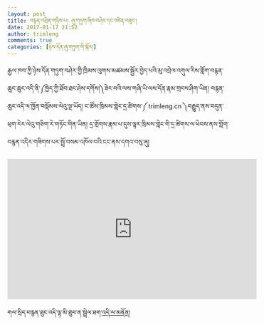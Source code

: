 ```yaml
---
layout: post
title: བརྙན་འཕྲིན་གཉིས་པ། ཞུ་གཏུག་ཞིབ་བཤེར་དང་འཛིན་བཟུང་།
date: 2017-01-17 21:52
author: trimleng
comments: true
categories: [ཉེས་དོན་ཞུ་གཏུག་གི་སྐོར།]
---
```

རྒྱལ་ཁབ་ཀྱི་ཉེས་དོན་གཏུག་བཤེར་གྱི་ཁྲིམས་ལུགས་མཚམས་སྦྱོར་བྱེད་པའི་མུ་འབྲེལ་འགུལ་རིས་གློག་བརྙན་ཆུང་ཆུང་འདི་ནི་༼ཁྱེད་ཀྱི་ཐོབ་ཐང་ཤེས་དགོས།༽ཟེར་བའི་ལས་གཞི་ཡི་ལས་དོན་རྣམ་གྲངས་ཤིག་ཡིན། བརྙན་ཆུང་འདི་ལ་ཁྱོན་བསྡོམས་ལེའུ་ལྔ་ཡོད། ང་ཚོས་ཁྲིམས་གླེང་དྲ་ཚིགས་༼ trimleng.cn ༽བརྒྱུད་ནས་བདུན་ཕྲག་རེར་ལེའུ་གཅིག་རེ་གཏོང་གིན་ཡིན། དྲ་གྲོགས་རྣམ་པ་དུས་ལྟར་ཁྲིམས་གླེང་གི་དྲ་ཚིགས་ལ་ཕེབས་ནས་གློག་བརྙན་འདིར་གཟིགས་པར་སྤྲོ་བསམ་འཁོལ་བའི་ངང་ནས་དགའ་བསུ་ཞུ།

<iframe src="https://www.youtube.com/embed/NVyfXE04IOg" width="560" height="315" frameborder="0" allowfullscreen="allowfullscreen"></iframe>

གལ་སྲིད་བརྙན་ཐུ<wbr />ང་འདི་ལྟ་མི་ཐུབ<wbr />་ན་སྦྲེལ་ཐག་<a href="http://m.miaopai.com/show/channel/f1nvnuKsQZaCjnDG7uCQag__?from=timeline&amp;isappinstalled=1">འདི<wbr />་ལ་མནོན།</a>
